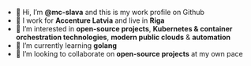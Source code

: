 - 👋 Hi, I’m **@mc-slava** and this is my work profile on Github
- 🥼 I work for **Accenture Latvia** and live in **Riga**
- 👀 I’m interested in **open-source projects**, **Kubernetes & container orchestration technologies**, **modern public clouds** & **automation**
- 🌱 I’m currently learning **golang**
- 💞️ I’m looking to collaborate on **open-source projects** at my own pace
